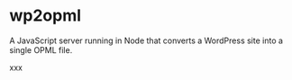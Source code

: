 wp2opml
=======

A JavaScript server running in Node that converts a WordPress site into a single OPML file. 

xxx